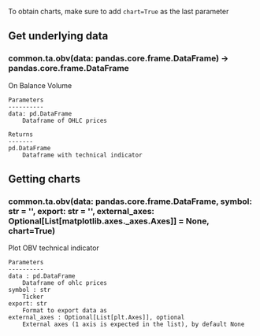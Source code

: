 To obtain charts, make sure to add `chart=True` as the last parameter

## Get underlying data 
### common.ta.obv(data: pandas.core.frame.DataFrame) -> pandas.core.frame.DataFrame

On Balance Volume

    Parameters
    ----------
    data: pd.DataFrame
        Dataframe of OHLC prices

    Returns
    -------
    pd.DataFrame
        Dataframe with technical indicator

## Getting charts 
### common.ta.obv(data: pandas.core.frame.DataFrame, symbol: str = '', export: str = '', external_axes: Optional[List[matplotlib.axes._axes.Axes]] = None, chart=True)

Plot OBV technical indicator

    Parameters
    ----------
    data : pd.DataFrame
        Dataframe of ohlc prices
    symbol : str
        Ticker
    export: str
        Format to export data as
    external_axes : Optional[List[plt.Axes]], optional
        External axes (1 axis is expected in the list), by default None
